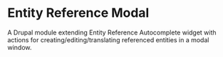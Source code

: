 # Entity Reference Modal

A Drupal module extending Entity Reference Autocomplete widget with actions for creating/editing/translating referenced entities in a modal window.
